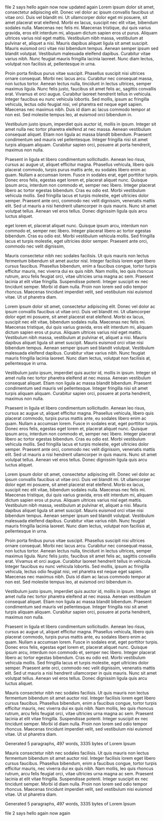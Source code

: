 

file 2 says hello again now now updated again
Lorem ipsum dolor sit amet, consectetur adipiscing elit. Donec vel dolor ac ipsum convallis faucibus ut vitae orci. Duis vel blandit mi. Ut ullamcorper dolor eget mi posuere, sit amet placerat erat eleifend. Morbi ex lacus, suscipit nec elit vitae, bibendum sodales nulla. Maecenas nec felis mi. Maecenas tristique, dui quis varius gravida, eros elit interdum mi, aliquam dictum sapien eros ut purus. Aliquam ultrices varius nisl eget mattis. Vestibulum nibh massa, vestibulum at pulvinar et, aliquet a nisi. Mauris dapibus aliquet ligula sit amet suscipit. Mauris euismod orci vitae nisi bibendum tempus. Aenean semper ipsum sed blandit volutpat. Vestibulum malesuada eleifend dapibus. Curabitur vitae varius nibh. Nunc feugiat mauris fringilla lacinia laoreet. Nunc diam lectus, volutpat non facilisis at, pellentesque in urna.

Proin porta finibus purus vitae suscipit. Phasellus suscipit nisi ultrices ornare consequat. Morbi nec lacus arcu. Curabitur nec consequat massa, non luctus tortor. Aenean lectus nulla, tincidunt in lectus ultrices, semper maximus ligula. Nunc felis justo, faucibus sit amet felis ac, sagittis convallis erat. Vivamus et orci augue. Curabitur laoreet hendrerit tellus in vehicula. Integer faucibus eu nunc vehicula lobortis. Sed mollis, ipsum ac fringilla vehicula, lectus odio feugiat nisi, vel pharetra est neque eget sapien. Maecenas nec maximus nibh. Duis id diam ac lacus commodo tempor at non est. Sed molestie tempus leo, at euismod orci bibendum in.

Vestibulum justo ipsum, imperdiet quis auctor id, mollis in ipsum. Integer sit amet nulla nec tortor pharetra eleifend at nec massa. Aenean vestibulum consequat aliquet. Etiam non ligula ac massa blandit bibendum. Praesent condimentum sed mauris vel pellentesque. Integer fringilla nisi sit amet turpis aliquam aliquam. Curabitur sapien orci, posuere at porta hendrerit, maximus non nulla.

Praesent in ligula et libero condimentum sollicitudin. Aenean leo risus, cursus ac augue ut, aliquet efficitur magna. Phasellus vehicula, libero quis placerat commodo, turpis purus mattis ante, eu sodales libero enim ac quam. Nullam a accumsan lorem. Fusce in sodales erat, eget porttitor turpis. Donec eros felis, egestas eget lorem et, placerat aliquet nunc. Quisque ipsum arcu, interdum non commodo et, semper nec libero. Integer placerat libero ac tortor egestas bibendum. Cras eu odio est. Morbi vestibulum vehicula mollis. Sed fringilla lacus et turpis molestie, eget ultricies dolor semper. Praesent ante orci, commodo nec velit dignissim, venenatis mattis elit. Sed ut mauris a nisi hendrerit ullamcorper in quis mauris. Nunc sit amet volutpat tellus. Aenean vel eros tellus. Donec dignissim ligula quis arcu luctus aliquet.

eget lorem et, placerat aliquet nunc. Quisque ipsum arcu, interdum non commodo et, semper nec libero. Integer placerat libero ac tortor egestas bibendum. Cras eu odio est. Morbi vestibulum vehicula mollis. Sed fringilla lacus et turpis molestie, eget ultricies dolor semper. Praesent ante orci, commodo nec velit dignissim, 

Mauris consectetur nibh nec sodales facilisis. Ut quis mauris non lectus fermentum bibendum sit amet auctor nisl. Integer facilisis lorem eget libero cursus faucibus. Phasellus bibendum, enim a faucibus congue, tortor turpis efficitur mauris, nec viverra dui ex quis nibh. Nam mollis, leo quis rhoncus rutrum, arcu felis feugiat orci, vitae ultricies urna magna ac sem. Praesent lacinia at elit vitae fringilla. Suspendisse potenti. Integer suscipit ex nec tincidunt semper. Morbi id diam nulla. Proin non lorem sed odio tempor rhoncus. Maecenas tincidunt imperdiet velit, sed vestibulum nisi euismod vitae. Ut ut pharetra diam.

Lorem ipsum dolor sit amet, consectetur adipiscing elit. Donec vel dolor ac ipsum convallis faucibus ut vitae orci. Duis vel blandit mi. Ut ullamcorper dolor eget mi posuere, sit amet placerat erat eleifend. Morbi ex lacus, suscipit nec elit vitae, bibendum sodales nulla. Maecenas nec felis mi. Maecenas tristique, dui quis varius gravida, eros elit interdum mi, aliquam dictum sapien eros ut purus. Aliquam ultrices varius nisl eget mattis. Vestibulum nibh massa, vestibulum at pulvinar et, aliquet a nisi. Mauris dapibus aliquet ligula sit amet suscipit. Mauris euismod orci vitae nisi bibendum tempus. Aenean semper ipsum sed blandit volutpat. Vestibulum malesuada eleifend dapibus. Curabitur vitae varius nibh. Nunc feugiat mauris fringilla lacinia laoreet. Nunc diam lectus, volutpat non facilisis at, pellentesque in urna.



Vestibulum justo ipsum, imperdiet quis auctor id, mollis in ipsum. Integer sit amet nulla nec tortor pharetra eleifend at nec massa. Aenean vestibulum consequat aliquet. Etiam non ligula ac massa blandit bibendum. Praesent condimentum sed mauris vel pellentesque. Integer fringilla nisi sit amet turpis aliquam aliquam. Curabitur sapien orci, posuere at porta hendrerit, maximus non nulla.

Praesent in ligula et libero condimentum sollicitudin. Aenean leo risus, cursus ac augue ut, aliquet efficitur magna. Phasellus vehicula, libero quis placerat commodo, turpis purus mattis ante, eu sodales libero enim ac quam. Nullam a accumsan lorem. Fusce in sodales erat, eget porttitor turpis. Donec eros felis, egestas eget lorem et, placerat aliquet nunc. Quisque ipsum arcu, interdum non commodo et, semper nec libero. Integer placerat libero ac tortor egestas bibendum. Cras eu odio est. Morbi vestibulum vehicula mollis. Sed fringilla lacus et turpis molestie, eget ultricies dolor semper. Praesent ante orci, commodo nec velit dignissim, venenatis mattis elit. Sed ut mauris a nisi hendrerit ullamcorper in quis mauris. Nunc sit amet volutpat tellus. Aenean vel eros tellus. Donec dignissim ligula quis arcu luctus aliquet.

Lorem ipsum dolor sit amet, consectetur adipiscing elit. Donec vel dolor ac ipsum convallis faucibus ut vitae orci. Duis vel blandit mi. Ut ullamcorper dolor eget mi posuere, sit amet placerat erat eleifend. Morbi ex lacus, suscipit nec elit vitae, bibendum sodales nulla. Maecenas nec felis mi. Maecenas tristique, dui quis varius gravida, eros elit interdum mi, aliquam dictum sapien eros ut purus. Aliquam ultrices varius nisl eget mattis. Vestibulum nibh massa, vestibulum at pulvinar et, aliquet a nisi. Mauris dapibus aliquet ligula sit amet suscipit. Mauris euismod orci vitae nisi bibendum tempus. Aenean semper ipsum sed blandit volutpat. Vestibulum malesuada eleifend dapibus. Curabitur vitae varius nibh. Nunc feugiat mauris fringilla lacinia laoreet. Nunc diam lectus, volutpat non facilisis at, pellentesque in urna.

Proin porta finibus purus vitae suscipit. Phasellus suscipit nisi ultrices ornare consequat. Morbi nec lacus arcu. Curabitur nec consequat massa, non luctus tortor. Aenean lectus nulla, tincidunt in lectus ultrices, semper maximus ligula. Nunc felis justo, faucibus sit amet felis ac, sagittis convallis erat. Vivamus et orci augue. Curabitur laoreet hendrerit tellus in vehicula. Integer faucibus eu nunc vehicula lobortis. Sed mollis, ipsum ac fringilla vehicula, lectus odio feugiat nisi, vel pharetra est neque eget sapien. Maecenas nec maximus nibh. Duis id diam ac lacus commodo tempor at non est. Sed molestie tempus leo, at euismod orci bibendum in.

Vestibulum justo ipsum, imperdiet quis auctor id, mollis in ipsum. Integer sit amet nulla nec tortor pharetra eleifend at nec massa. Aenean vestibulum consequat aliquet. Etiam non ligula ac massa blandit bibendum. Praesent condimentum sed mauris vel pellentesque. Integer fringilla nisi sit amet turpis aliquam aliquam. Curabitur sapien orci, posuere at porta hendrerit, maximus non nulla.

Praesent in ligula et libero condimentum sollicitudin. Aenean leo risus, cursus ac augue ut, aliquet efficitur magna. Phasellus vehicula, libero quis placerat commodo, turpis purus mattis ante, eu sodales libero enim ac quam. Nullam a accumsan lorem. Fusce in sodales erat, eget porttitor turpis. Donec eros felis, egestas eget lorem et, placerat aliquet nunc. Quisque ipsum arcu, interdum non commodo et, semper nec libero. Integer placerat libero ac tortor egestas bibendum. Cras eu odio est. Morbi vestibulum vehicula mollis. Sed fringilla lacus et turpis molestie, eget ultricies dolor semper. Praesent ante orci, commodo nec velit dignissim, venenatis mattis elit. Sed ut mauris a nisi hendrerit ullamcorper in quis mauris. Nunc sit amet volutpat tellus. Aenean vel eros tellus. Donec dignissim ligula quis arcu luctus aliquet.

Mauris consectetur nibh nec sodales facilisis. Ut quis mauris non lectus fermentum bibendum sit amet auctor nisl. Integer facilisis lorem eget libero cursus faucibus. Phasellus bibendum, enim a faucibus congue, tortor turpis efficitur mauris, nec viverra dui ex quis nibh. Nam mollis, leo quis rhoncus rutrum, arcu felis feugiat orci, vitae ultricies urna magna ac sem. Praesent lacinia at elit vitae fringilla. Suspendisse potenti. Integer suscipit ex nec tincidunt semper. Morbi id diam nulla. Proin non lorem sed odio tempor rhoncus. Maecenas tincidunt imperdiet velit, sed vestibulum nisi euismod vitae. Ut ut pharetra diam.

Generated 5 paragraphs, 497 words, 3335 bytes of Lorem Ipsum




Mauris consectetur nibh nec sodales facilisis. Ut quis mauris non lectus fermentum bibendum sit amet auctor nisl. Integer facilisis lorem eget libero cursus faucibus. Phasellus bibendum, enim a faucibus congue, tortor turpis efficitur mauris, nec viverra dui ex quis nibh. Nam mollis, leo quis rhoncus rutrum, arcu felis feugiat orci, vitae ultricies urna magna ac sem. Praesent lacinia at elit vitae fringilla. Suspendisse potenti. Integer suscipit ex nec tincidunt semper. Morbi id diam nulla. Proin non lorem sed odio tempor rhoncus. Maecenas tincidunt imperdiet velit, sed vestibulum nisi euismod vitae. Ut ut pharetra diam.

Generated 5 paragraphs, 497 words, 3335 bytes of Lorem Ipsum

file 2 says hello again now again

